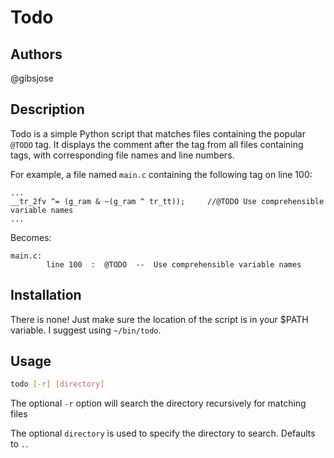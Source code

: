 # Todo
 
## Authors
@gibsjose

## Description
Todo is a simple Python script that matches files containing the popular `@TODO` tag. It displays the comment after the tag from all files containing tags, with corresponding file names and line numbers.

For example, a file named `main.c` containing the following tag on line 100:

```
...
__tr_2fv ^= (g_ram & ~(g_ram ^ tr_tt));		//@TODO Use comprehensible variable names
...
```

Becomes:

```
main.c:
		line 100  :	 @TODO  --  Use comprehensible variable names
```

## Installation 
There is none! Just make sure the location of the script is in your $PATH variable. I suggest using `~/bin/todo`.

## Usage
```bash
todo [-r] [directory]
```

The optional `-r` option will search the directory recursively for matching files

The optional `directory` is used to specify the directory to search. Defaults to `.`.